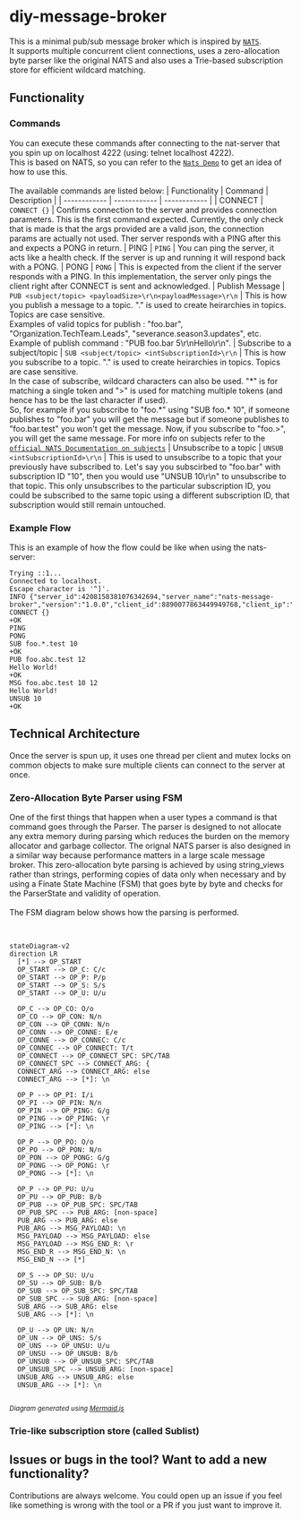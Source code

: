 # diy-message-broker
This is a minimal pub/sub message broker which is inspired by [`NATS`](https://docs.nats.io/reference/reference-protocols).<br> It supports multiple concurrent client connections, uses a zero-allocation byte parser like the original NATS and also uses a Trie-based subscription store for efficient wildcard matching.
<br>

## Functionality

### Commands
You can execute these commands after connecting to the nat-server that you spin up on localhost 4222 (using: telnet localhost 4222).
<br> This is based on NATS, so you can refer to the [`Nats Demo`](https://docs.nats.io/reference/reference-protocols/nats-protocol-demo) to get an idea of how to use this. 
<br><br>The available commands are listed below:
| Functionality | Command | Description |
| ------------ | ------------ | ------------ |
| CONNECT | `CONNECT {}` | Confirms connection to the server and provides connection parameters. This is the first command expected. Currently, the only check that is made is that the args provided are a valid json, the connection params are actually not used. Ther server responds with a PING after this and expects a PONG in return.
| PING | `PING` | You can ping the server, it acts like a health check. If the server is up and running it will respond back with a PONG.
| PONG | `PONG` | This is expected from the client if the server responds with a PING. In this implementation, the server only pings the client right after CONNECT is sent and acknowledged.
| Publish Message | `PUB <subject/topic> <payloadSize>\r\n<payloadMessage>\r\n` | This is how you publish a message to a topic. "." is used to create heirarchies in topics. Topics are case sensitive.<br> Examples of valid topics for publish : "foo.bar", "Organization.TechTeam.Leads", "severance.season3.updates", etc. <br>Example of publish command : "PUB foo.bar 5\r\nHello\r\n".
| Subscribe to a subject/topic | `SUB <subject/topic> <intSubscriptionId>\r\n` | This is how you subscribe to a topic. "." is used to create heirarchies in topics. Topics are case sensitive.<br>In the case of subscribe, wildcard characters can also be used. "\*" is for matching a single token and ">" is used for matching multiple tokens (and hence has to be the last character if used). <br>So, for example if you subscribe to "foo.\*" using "SUB foo.\* 10", if someone publishes to "foo.bar" you will get the message but if someone publishes to "foo.bar.test" you won't get the message. Now, if you subscribe to "foo.>", you will get the same message. For more info on subjects refer to the [`official NATS Documentation on subjects`](https://docs.nats.io/nats-concepts/subjects)
| Unsubscribe to a topic | `UNSUB <intSubscriptionId>\r\n` | This is used to unsubscribe to a topic that your previously have subscribed to. Let's say you subscirbed to "foo.bar" with subscription ID "10", then you would use "UNSUB 10\r\n" to unsubscribe to that topic. This only unsubscribes to the particular subscription ID, you could be subscribed to the same topic using a different subscription ID, that subscription would still remain untouched.

### Example Flow

This is an example of how the flow could be like when using the nats-server:

```
Trying ::1...
Connected to localhost.
Escape character is '^]'.
INFO {"server_id":4208158381076342694,"server_name":"nats-message-broker","version":"1.0.0","client_id":8890077863449949768,"client_ip":"172.17.0.1","host_ip":"0.0.0.0","host_port":4222}
CONNECT {}
+OK
PING
PONG
SUB foo.*.test 10
+OK
PUB foo.abc.test 12
Hello World!
+OK
MSG foo.abc.test 10 12
Hello World!
UNSUB 10
+OK
```
## Technical Architecture  

Once the server is spun up, it uses one thread per client and mutex locks on common objects to make sure multiple clients can connect to the server at once. <br>

### Zero-Allocation Byte Parser using FSM
One of the first things that happen when a user types a command is that command goes through the Parser. The parser is designed to not allocate any extra memory during parsing which reduces the burden on the memory allocator and garbage collector. The orignal NATS parser is also designed in a similar way because performance matters in a large scale message broker. This zero-allocation byte parsing is achieved by using string_views rather than strings, performing copies of data only when necessary and by using a Finate State Machine (FSM) that goes byte by byte and checks for the ParserState and validity of operation.
<br><br> The FSM diagram below shows how the parsing is performed.
<br>
<br>
 
```mermaid
  
stateDiagram-v2
direction LR
  [*] --> OP_START
  OP_START --> OP_C: C/c
  OP_START --> OP_P: P/p
  OP_START --> OP_S: S/s
  OP_START --> OP_U: U/u

  OP_C --> OP_CO: O/o
  OP_CO --> OP_CON: N/n
  OP_CON --> OP_CONN: N/n
  OP_CONN --> OP_CONNE: E/e
  OP_CONNE --> OP_CONNEC: C/c
  OP_CONNEC --> OP_CONNECT: T/t
  OP_CONNECT --> OP_CONNECT_SPC: SPC/TAB
  OP_CONNECT_SPC --> CONNECT_ARG: {
  CONNECT_ARG --> CONNECT_ARG: else
  CONNECT_ARG --> [*]: \n

  OP_P --> OP_PI: I/i
  OP_PI --> OP_PIN: N/n
  OP_PIN --> OP_PING: G/g
  OP_PING --> OP_PING: \r
  OP_PING --> [*]: \n

  OP_P --> OP_PO: O/o
  OP_PO --> OP_PON: N/n
  OP_PON --> OP_PONG: G/g
  OP_PONG --> OP_PONG: \r
  OP_PONG --> [*]: \n

  OP_P --> OP_PU: U/u
  OP_PU --> OP_PUB: B/b
  OP_PUB --> OP_PUB_SPC: SPC/TAB
  OP_PUB_SPC --> PUB_ARG: [non-space]
  PUB_ARG --> PUB_ARG: else
  PUB_ARG --> MSG_PAYLOAD: \n
  MSG_PAYLOAD --> MSG_PAYLOAD: else
  MSG_PAYLOAD --> MSG_END_R: \r
  MSG_END_R --> MSG_END_N: \n
  MSG_END_N --> [*]

  OP_S --> OP_SU: U/u
  OP_SU --> OP_SUB: B/b
  OP_SUB --> OP_SUB_SPC: SPC/TAB
  OP_SUB_SPC --> SUB_ARG: [non-space]
  SUB_ARG --> SUB_ARG: else
  SUB_ARG --> [*]: \n

  OP_U --> OP_UN: N/n
  OP_UN --> OP_UNS: S/s
  OP_UNS --> OP_UNSU: U/u
  OP_UNSU --> OP_UNSUB: B/b
  OP_UNSUB --> OP_UNSUB_SPC: SPC/TAB
  OP_UNSUB_SPC --> UNSUB_ARG: [non-space]
  UNSUB_ARG --> UNSUB_ARG: else
  UNSUB_ARG --> [*]: \n


  ```
<sub><i>Diagram generated using <a href="https://mermaid.js.org/">Mermaid.js</a></i></sub>

### Trie-like subscription store (called Sublist)


## Issues or bugs in the tool? Want to add a new functionality?
Contributions are always welcome. You could open up an issue if you feel like something is wrong with the tool or a PR if you just want to improve it.
